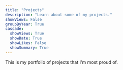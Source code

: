 ```yaml
---
title: "Projects"
description: "Learn about some of my projects."
showViews: False
groupByYear: True
cascade:
  showViews: True
  showDate: True
  showLikes: False
  showSummary: True
---
```


This is my portfolio of projects that I'm most proud of.